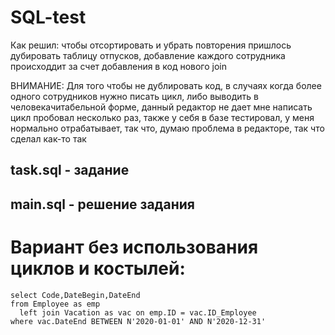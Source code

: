 # SQL-test


Как решил: чтобы отсортировать и убрать повторения пришлось дубировать таблицу отпусков, добавление каждого
сотрудника происходдит за счет добавления в код нового join 

ВНИМАНИЕ: Для того чтобы не дублировать код, в случаях когда более одного сотрудников нужно писать 
цикл, либо выводить в человекачитабельной форме, данный редактор не дает мне написать цикл пробовал 
несколько раз, также у себя в базе тестировал, у меня нормально отрабатывает, так что, думаю проблема в
редакторе, так что сделал как-то так

## task.sql - задание
## main.sql - решение задания

# Вариант без использования циклов и костылей:

```
select Code,DateBegin,DateEnd
from Employee as emp
  left join Vacation as vac on emp.ID = vac.ID_Employee
where vac.DateEnd BETWEEN N'2020-01-01' AND N'2020-12-31'
```

